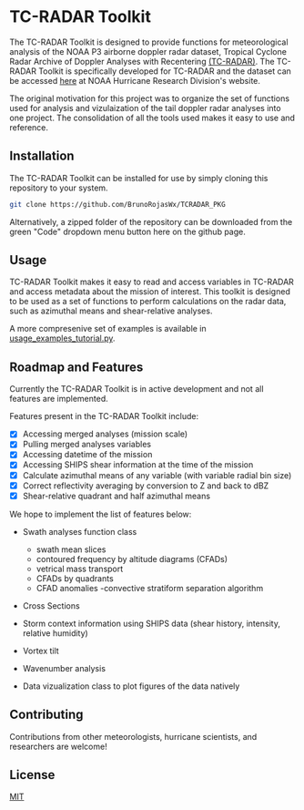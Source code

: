 # TC-RADAR Toolkit

The TC-RADAR Toolkit is designed to provide functions for meteorological analysis of the NOAA P3 airborne doppler radar dataset, Tropical Cyclone Radar Archive of Doppler Analyses with Recentering [(TC-RADAR)](https://www.aoml.noaa.gov/ftp/pub/hrd/data/radar/level3/TC_RADAR_README.pdf). The TC-RADAR Toolkit is specifically developed for TC-RADAR and the dataset can be accessed [here](https://www.aoml.noaa.gov/ftp/pub/hrd/data/radar/level3/) at NOAA Hurricane Research Division's website.

The original motivation for this project was to organize the set of functions used for analysis and vizulaization of the tail doppler radar analyses into one project. The consolidation of all the tools used makes it easy to use and reference.

## Installation

The TC-RADAR Toolkit can be installed for use by simply cloning this repository to your system.

```bash
git clone https://github.com/BrunoRojasWx/TCRADAR_PKG
```

Alternatively, a zipped folder of the repository can be downloaded from the green "Code" dropdown menu button here on the github page.

## Usage

TC-RADAR Toolkit makes it easy to read and access variables in TC-RADAR and access metadata about the mission of interest. This toolkit is designed to be used as a set of functions to perform calculations on the radar data, such as azimuthal means and shear-relative analyses.

A more compresenive set of examples is available in [usage_examples_tutorial.py](https://github.com/BrunoRojasWx/TCRADAR_PKG/blob/master/usage_examples_tutorial.py).

## Roadmap and Features

Currently the TC-RADAR Toolkit is in active development and not all features are implemented. 

Features present in the TC-RADAR Toolkit include:
- [x] Accessing merged analyses (mission scale)
- [x] Pulling merged analyses variables
- [x] Accessing datetime of the mission
- [x] Accessing SHIPS shear information at the time of the mission
- [x] Calculate azimuthal means of any variable (with variable radial bin size)
- [x] Correct reflectivity averaging by conversion to Z and back to dBZ
- [x] Shear-relative quadrant and half azimuthal means

We hope to implement the list of features below:

- Swath analyses function class
    - swath mean slices
    - contoured frequency by altitude diagrams (CFADs)
    - vetrical mass transport
    - CFADs by quadrants
    - CFAD anomalies
    -convective stratiform separation algorithm

- Cross Sections
- Storm context information using SHIPS data (shear history, intensity, relative humidity)
- Vortex tilt
- Wavenumber analysis
- Data vizualization class to plot figures of the data natively

## Contributing

Contributions from other meteorologists, hurricane scientists, and researchers are welcome!

## License

[MIT](https://choosealicense.com/licenses/mit/)